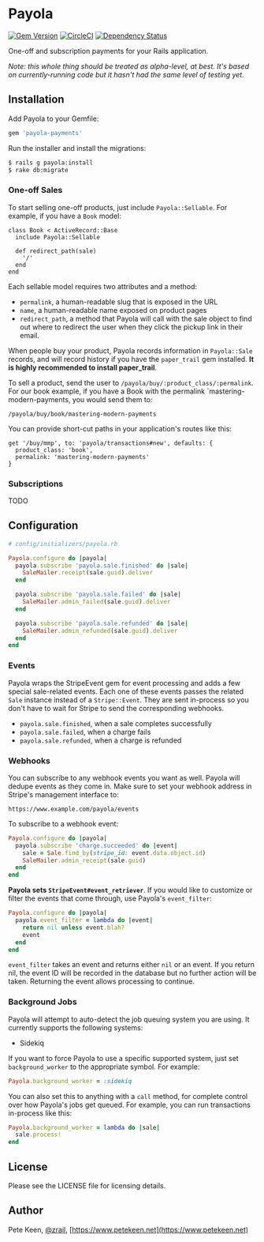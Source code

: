 # Payola

[![Gem Version](https://badge.fury.io/rb/payola-payments.svg)](http://badge.fury.io/rb/payola-payments) [![CircleCI](https://circleci.com/gh/peterkeen/payola.svg?style=shield)](https://circleci.com/gh/peterkeen/payola) [![Dependency Status](https://gemnasium.com/peterkeen/payola.svg)](https://gemnasium.com/peterkeen/payola)

One-off and subscription payments for your Rails application.

*Note: this whole thing should be treated as alpha-level, at best. It's based on currently-running code but it hasn't had the same level of testing yet.*

## Installation

Add Payola to your Gemfile:

```ruby
gem 'payola-payments'
```

Run the installer and install the migrations:

```bash
$ rails g payola:install
$ rake db:migrate
```

### One-off Sales

To start selling one-off products, just include `Payola::Sellable`. For example, if you have a `Book` model:

```
class Book < ActiveRecord::Base
  include Payola::Sellable

  def redirect_path(sale)
    '/'
  end
end
```

Each sellable model requires two attributes and a method:

* `permalink`, a human-readable slug that is exposed in the URL
* `name`, a human-readable name exposed on product pages
* `redirect_path`, a method that Payola will call with the sale object to find out where to redirect the user when they click the pickup link in their email.

When people buy your product, Payola records information in `Payola::Sale` records, and will record history if you have the `paper_trail` gem installed. **It is highly recommended to install paper_trail**.

To sell a product, send the user to `/payola/buy/:product_class/:permalink`. For our book example, if you have a Book with the permalink `mastering-modern-payments, you would send them to:

```
/payola/buy/book/mastering-modern-payments
```

You can provide short-cut paths in your application's routes like this:

```
get '/buy/mmp', to: 'payola/transactions#new', defaults: {
  product_class: 'book',
  permalink: 'mastering-modern-payments'
}
```


### Subscriptions

TODO

## Configuration

```ruby
# config/initializers/payola.rb

Payola.configure do |payola|
  payola.subscribe 'payola.sale.finished' do |sale|
    SaleMailer.receipt(sale.guid).deliver
  end

  payola.subscribe 'payola.sale.failed' do |sale|
    SaleMailer.admin_failed(sale.guid).deliver
  end

  payola.subscribe 'payola.sale.refunded' do |sale|
    SaleMailer.admin_refunded(sale.guid).deliver
  end
end
```

### Events

Payola wraps the StripeEvent gem for event processing and adds a few special sale-related events. Each one of these events passes the related `Sale` instance instead of a `Stripe::Event`. They are sent in-process so you don't have to wait for Stripe to send the corresponding webhooks.

* `payola.sale.finished`, when a sale completes successfully
* `payola.sale.failed`, when a charge fails
* `payola.sale.refunded`, when a charge is refunded

### Webhooks

You can subscribe to any webhook events you want as well. Payola will dedupe events as they come in. Make sure to set your webhook address in Stripe's management interface to:

`https://www.example.com/payola/events`

To subscribe to a webhook event:

```ruby
Payola.configure do |payola|
  payola.subscribe 'charge.succeeded' do |event|
    sale = Sale.find_by(stripe_id: event.data.object.id)
    SaleMailer.admin_receipt(sale.guid)
  end
end
```

**Payola sets `StripeEvent#event_retriever`**. If you would like to customize or filter the events that come through, use Payola's `event_filter`:

```ruby
Payola.configure do |payola|
  payola.event_filter = lambda do |event|
    return nil unless event.blah?
    event
  end
end
```

`event_filter` takes an event and returns either `nil` or an event. If you return nil, the event ID will be recorded in the database but no further action will be taken. Returning the event allows processing to continue.

### Background Jobs

Payola will attempt to auto-detect the job queuing system you are using. It currently supports the following systems:

* Sidekiq

If you want to force Payola to use a specific supported system, just set `background_worker` to the appropriate symbol. For example:

```ruby
Payola.background_worker = :sidekiq
```

You can also set this to anything with a `call` method, for complete control over how Payola's jobs get queued. For example, you can run transactions in-process like this:

```ruby
Payola.background_worker = lambda do |sale|
  sale.process!
end
```

## License

Please see the LICENSE file for licensing details.

## Author

Pete Keen, [@zrail](https://twitter.com/zrail), [https://www.petekeen.net](https://www.petekeen.net)
